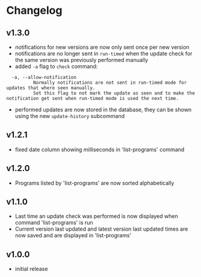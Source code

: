 # Changelog

## v1.3.0

- notifications for new versions are now only sent once per new version
- notifications are no longer sent in `run-timed` when the update check for the same version was previously performed manually
- added `-a` flag to `check` command:

```
  -a, --allow-notification
          Normally notifications are not sent in run-timed mode for updates that where seen manually.
          Set this flag to not mark the update as seen and to make the notification get sent when run-timed mode is used the next time.
```

- performed updates are now stored in the database, they can be shown using the new `update-history` subcommand

## v1.2.1

- fixed date column showing milliseconds in 'list-programs' command

## v1.2.0

- Programs listed by 'list-programs' are now sorted alphabetically

## v1.1.0

- Last time an update check was performed is now displayed when command 'list-programs' is run
- Current version last updated and latest version last updated times are now saved and are displayed in 'list-programs'

## v1.0.0

- initial release